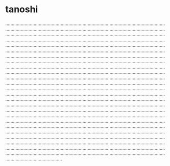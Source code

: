 # tanoshi

........................................................................................................................................................................................................................................................................................................................................................................................................................................................................................................................................................................................................................................................................................................................................................................................................................................................................................................................................................................................................................................................................................................................................................................................................................................................................................................................................................................................................................................................................................................................................................................................................................................................................................................................................................................................................................................................................................................................................................................................................................................................................................................................................................................................................................................................................................................................................................................................................................................................................................................................................................................................................................................................................................................................................................................................................................................................................................................................................................................................................................................................................................................................................................................................................................................................................